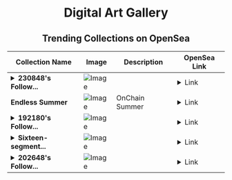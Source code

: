 <div align="center">

# Digital Art Gallery

## Trending Collections on OpenSea

| Collection Name                       | Image                                                                                     | Description                       | OpenSea Link                                                                                          |
|---------------------------------------|-------------------------------------------------------------------------------------------|-----------------------------------|--------------------------------------------------------------------------------------------------------|
| **<details><summary>230848's Follow...</summary>230848's Follower</details>** | ![Image](https://i.seadn.io/s/raw/files/19f9f090920392cc3650cbdf4361755b.png?w=500&auto=format?w=200&auto=format) |  | <details><summary>Link</summary>[230848's Follower](https://opensea.io/collection/230848-s-follower)</details> |
| **Endless Summer** | ![Image](https://i.seadn.io/s/raw/files/37c48e94e7ba9be564bc25b68b7c67df.jpg?w=500&auto=format?w=200&auto=format) | OnChain Summer  | <details><summary>Link</summary>[Endless Summer](https://opensea.io/collection/endless-summer-8)</details> |
| **<details><summary>192180's Follow...</summary>192180's Follower</details>** | ![Image](https://i.seadn.io/s/raw/files/19f9f090920392cc3650cbdf4361755b.png?w=500&auto=format?w=200&auto=format) |  | <details><summary>Link</summary>[192180's Follower](https://opensea.io/collection/192180-s-follower)</details> |
| **<details><summary>Sixteen-segment...</summary>Sixteen-segment Death</details>** | ![Image](https://i.seadn.io/s/raw/files/845fac851013a5614ac38aa6ca8815c4.gif?w=500&auto=format?w=200&auto=format) |  | <details><summary>Link</summary>[Sixteen-segment Death](https://opensea.io/collection/sixteen-segment-death)</details> |
| **<details><summary>202648's Follow...</summary>202648's Follower</details>** | ![Image](https://i.seadn.io/s/raw/files/19f9f090920392cc3650cbdf4361755b.png?w=500&auto=format?w=200&auto=format) |  | <details><summary>Link</summary>[202648's Follower](https://opensea.io/collection/202648-s-follower)</details> |

</div>